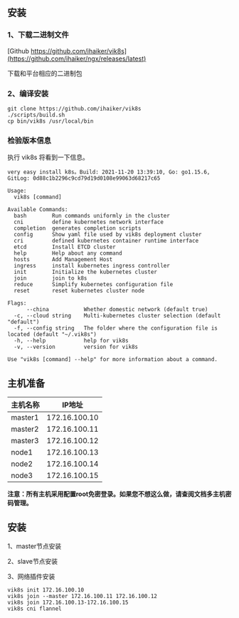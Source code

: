 ## 安装

### 1、下载二进制文件

[Github https://github.com/ihaiker/vik8s](https://github.com/ihaiker/ngx/releases/latest)

下载和平台相应的二进制包


### 2、编译安装

```shell
git clone https://github.com/ihaiker/vik8s
./scripts/build.sh
cp bin/vik8s /usr/local/bin
```



### 检验版本信息

执行 vik8s 将看到一下信息。

```shell
very easy install k8s。Build: 2021-11-20 13:39:10, Go: go1.15.6, GitLog: 0d88c1b2296c9cd79d19d0108e99063d68217c65

Usage:
  vik8s [command]

Available Commands:
  bash        Run commands uniformly in the cluster
  cni         define kubernetes network interface
  completion  generates completion scripts
  config      Show yaml file used by vik8s deployment cluster
  cri         defined kubernetes container runtime interface
  etcd        Install ETCD cluster
  help        Help about any command
  hosts       Add Management Host
  ingress     install kubernetes ingress controller
  init        Initialize the kubernetes cluster
  join        join to k8s
  reduce      Simplify kubernetes configuration file
  reset       reset kubernetes cluster node

Flags:
      --china           Whether domestic network (default true)
  -c, --cloud string    Multi-kubernetes cluster selection (default "default")
  -f, --config string   The folder where the configuration file is located (default "~/.vik8s")
  -h, --help            help for vik8s
  -v, --version         version for vik8s

Use "vik8s [command] --help" for more information about a command.
```

## 主机准备

| 主机名称 | IP地址        |
| -------- | ------------- |
| master1  | 172.16.100.10 |
| master2  | 172.16.100.11 |
| master3  | 172.16.100.12 |
| node1    | 172.16.100.13 |
| node2    | 172.16.100.14 |
| node3    | 172.16.100.15 |

**注意：所有主机采用配置root免密登录。如果您不想这么做，请查阅文档多主机密码管理。**



## 安装

1、master节点安装

2、slave节点安装

3、网络插件安装

```shell
vik8s init 172.16.100.10 
vik8s join --master 172.16.100.11 172.16.100.12
vik8s join 172.16.100.13-172.16.100.15
vik8s cni flannel
```

